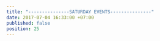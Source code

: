 ```yaml
---
title: "---------------SATURDAY EVENTS---------------"
date: 2017-07-04 16:33:00 +07:00
published: false
position: 25
---
```


